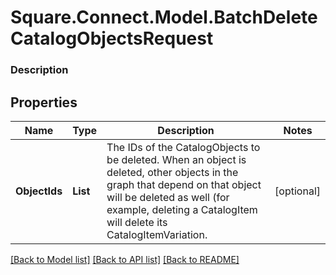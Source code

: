 # Square.Connect.Model.BatchDeleteCatalogObjectsRequest

### Description



## Properties

Name | Type | Description | Notes
------------ | ------------- | ------------- | -------------
**ObjectIds** | **List<string>** | The IDs of the CatalogObjects to be deleted. When an object is deleted, other objects in the graph that depend on that object will be deleted as well (for example, deleting a CatalogItem will delete its CatalogItemVariation. | [optional] 



[[Back to Model list]](../README.md#documentation-for-models) [[Back to API list]](../README.md#documentation-for-api-endpoints) [[Back to README]](../README.md)

